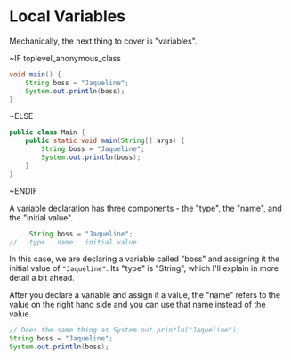 # Local Variables

Mechanically, the next thing to cover is "variables".

~IF toplevel_anonymous_class

```java
void main() {
    String boss = "Jaqueline";
    System.out.println(boss);
}
```

~ELSE

```java
public class Main {
    public static void main(String[] args) {
        String boss = "Jaqueline";
        System.out.println(boss);
    }
}
```

~ENDIF

A variable declaration has three components - the "type", the "name", and the "initial value".

```java
     String boss = "Jaqueline";
//   type   name   initial value
```

In this case, we are declaring a variable called "boss" and assigning it the initial value
of `"Jaqueline"`. Its "type" is "String", which I'll explain in more detail a bit ahead.

After you declare a variable and assign it a value, the "name" refers to the value on the right
hand side and you can use that name instead of the value.

```java
// Does the same thing as System.out.println("Jaqueline");
String boss = "Jaqueline";
System.out.println(boss);
```
